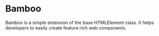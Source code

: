 # Bamboo
Bamboo is a simple extension of the base HTMLElement class. It helps developers to easily create feature rich web components.
